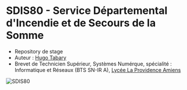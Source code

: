 # SDIS80 - Service Départemental d'Incendie et de Secours de la Somme
- Repository de stage
- Auteur : [Hugo Tabary](https://github.com/HugoTby)
- Brevet de Technicien Supérieur, Systèmes Numérque, spécialité : Informatique et Réseaux (BTS SN-IR A), [Lycée La Providence Amiens](https://www.la-providence.net/fr/)

![SDIS80](https://www.sdis80.fr/img/logo-sdis.png)
